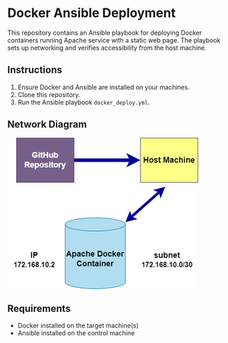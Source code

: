 # Docker Ansible Deployment

This repository contains an Ansible playbook for deploying Docker containers running Apache service with a static web page. The playbook sets up networking and verifies accessibility from the host machine.

## Instructions

1. Ensure Docker and Ansible are installed on your machines.
2. Clone this repository.
3. Run the Ansible playbook `docker_deploy.yml`.

## Network Diagram

![Network Diagram](network_diagram.png)

## Requirements

- Docker installed on the target machine(s)
- Ansible installed on the control machine
